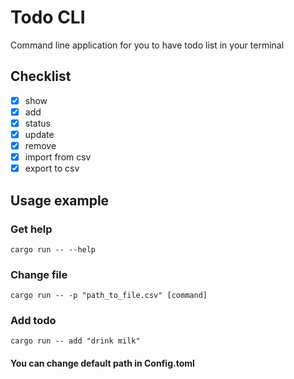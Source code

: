 # Todo CLI
Command line application for you to have todo list in your terminal

## Checklist
- [x] show
- [x] add
- [x] status
- [x] update
- [x] remove
- [x] import from csv
- [x] export to csv

## Usage example
### Get help
```
cargo run -- --help
```
### Change file
```
cargo run -- -p "path_to_file.csv" [command]
```
### Add todo
```
cargo run -- add "drink milk"
```

#### You can change default path in Config.toml
